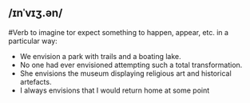 ## /ɪnˈvɪʒ.ən/
#Verb
to imagine tor expect something to happen, appear, etc. in a particular way:

- We envision a park with trails and a boating lake.
- No one had ever envisioned attempting such a total transformation.
- She envisions the museum displaying religious art and historical artefacts.
- I always envisions that I would return home at some point